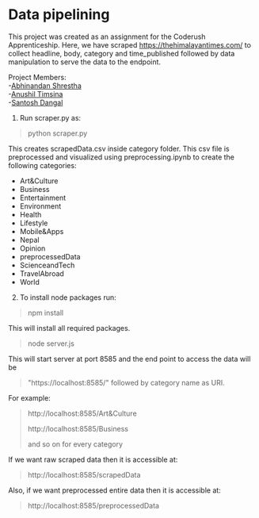 # Data pipelining
This project was created as an assignment for the Coderush Apprenticeship. Here, we have scraped https://thehimalayantimes.com/ to collect headline, body, category and time_published followed by data manipulation to serve the data to the endpoint.

Project Members:<br/>
-[Abhinandan Shrestha](https://github.com/abhinandanshrestha)<br/>
-[Anushil Timsina](https://github.com/Anushil007)<br/>
-[Santosh Dangal]()<br/>

1. Run scraper.py as: 
>
> python scraper.py 
>
This creates scrapedData.csv inside category folder. This csv file is preprocessed and visualized using preprocessing.ipynb to create the following categories:<br/>
- Art&Culture
- Business
- Entertainment
- Environment
- Health
- Lifestyle
- Mobile&Apps
- Nepal
- Opinion
- preprocessedData
- ScienceandTech
- TravelAbroad
- World

2. To install node packages run:
>
> npm install
>
This will install all required packages.
>
> node server.js
>
This will start server at port 8585 and the end point to access the data will be
>
> "https://localhost:8585/" followed by category name as URI. 
>
For example:
> http://localhost:8585/Art&Culture
>
> http://localhost:8585/Business
>
> and so on for every category
>
If we want raw scraped data then it is accessible at:
>
> http://localhost:8585/scrapedData
>
Also, if we want preprocessed entire data then it is accessible at:
>
> http://localhost:8585/preprocessedData
>
